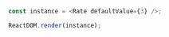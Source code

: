 <!--start-code-->

```js
const instance = <Rate defaultValue={3} />;

ReactDOM.render(instance);
```

<!--end-code-->
